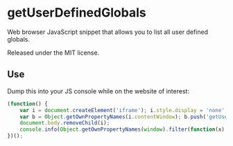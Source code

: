 # getUserDefinedGlobals
Web browser JavaScript snippet that allows you to list all user defined globals.

Released under the MIT license.

## Use

Dump this into your JS console while on the website of interest:  

```js
(function() {
    var i = document.createElement('iframe'); i.style.display = 'none'; document.body.appendChild(i);
    var b = Object.getOwnPropertyNames(i.contentWindow); b.push('getUserDefinedGlobals');
    document.body.removeChild(i);
    console.info(Object.getOwnPropertyNames(window).filter(function(x) { return b.indexOf(x) === -1; }));
})();
```
